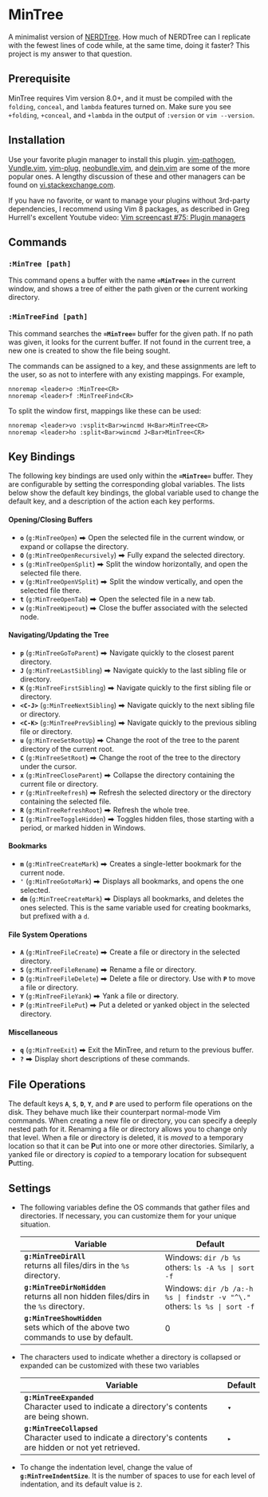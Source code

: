 # MinTree

A minimalist version of [NERDTree](https://github.com/scrooloose/nerdtree). How much of NERDTree can I replicate with the fewest lines of code while, at the same time, doing it faster? This project is my answer to that question.

## Prerequisite

MinTree requires Vim version 8.0+, and it must be compiled with the `folding`, `conceal`, and `lambda` features turned on. Make sure you see `+folding`, `+conceal`, and `+lambda` in the output of `:version` or `vim --version`.

## Installation

Use your favorite plugin manager to install this plugin. [vim-pathogen](https://github.com/tpope/vim-pathogen), [Vundle.vim](https://github.com/VundleVim/Vundle.vim), [vim-plug](https://github.com/junegunn/vim-plug), [neobundle.vim](https://github.com/Shougo/neobundle.vim), and [dein.vim](https://github.com/Shougo/dein.vim) are some of the more popular ones. A lengthy discussion of these and other managers can be found on [vi.stackexchange.com](https://vi.stackexchange.com/questions/388/what-is-the-difference-between-the-vim-plugin-managers).

If you have no favorite, or want to manage your plugins without 3rd-party dependencies, I recommend using Vim 8 packages, as described in Greg Hurrell's excellent Youtube video: [Vim screencast #75: Plugin managers](http://img.youtube.com/vi/X2_R3uxDN6g/0.jpg)

## Commands

### **`:MinTree [path]`**
This command opens a buffer with the name **`=MinTree=`** in the current window, and shows a tree of either the path given or the current working directory.

### **`:MinTreeFind [path]`**
This command searches the **`=MinTree=`** buffer for the given path. If no path was given, it looks for the current buffer. If not found in the current tree, a new one is created to show the file being sought.

The commands can be assigned to a key, and these assignments are left to the user, so as not to interfere with any existing mappings. For example,

```vim
nnoremap <leader>o :MinTree<CR>
nnoremap <leader>f :MinTreeFind<CR>
```

To split the window first, mappings like these can be used:

```vim
nnoremap <leader>vo :vsplit<Bar>wincmd H<Bar>MinTree<CR>
nnoremap <leader>ho :split<Bar>wincmd J<Bar>MinTree<CR>
```

## Key Bindings

The following key bindings are used only within the **`=MinTree=`** buffer. They are configurable by setting the corresponding global variables. The lists below show the default key bindings, the global variable used to change the default key, and a description of the action each key performs.

#### Opening/Closing Buffers
- **`o`** (`g:MinTreeOpen`) ⮕ Open the selected file in the current window, or expand or collapse the directory.
- **`O`** (`g:MinTreeOpenRecursively`) ⮕ Fully expand the selected directory.
- **`s`** (`g:MinTreeOpenSplit`) ⮕ Split the window horizontally, and open the selected file there.
- **`v`** (`g:MinTreeOpenVSplit`) ⮕ Split the window vertically, and open the selected file there.
- **`t`** (`g:MinTreeOpenTab`) ⮕ Open the selected file in a new tab.
- **`w`** (`g:MinTreeWipeout`) ⮕ Close the buffer associated with the selected node.
#### Navigating/Updating the Tree
- **`p`** (`g:MinTreeGoToParent`) ⮕ Navigate quickly to the closest parent directory.
- **`J`** (`g:MinTreeLastSibling`) ⮕ Navigate quickly to the last sibling file or directory.
- **`K`** (`g:MinTreeFirstSibling`) ⮕ Navigate quickly to the first sibling file or directory.
- **`<C-J>`** (`g:MinTreeNextSibling`) ⮕ Navigate quickly to the next sibling file or directory.
- **`<C-K>`** (`g:MinTreePrevSibling`) ⮕ Navigate quickly to the previous sibling file or directory.
- **`u`** (`g:MinTreeSetRootUp`) ⮕ Change the root of the tree to the parent directory of the current root.
- **`C`** (`g:MinTreeSetRoot`) ⮕ Change the root of the tree to the directory under the cursor.
- **`x`** (`g:MinTreeCloseParent`) ⮕ Collapse the directory containing the current file or directory.
- **`r`** (`g:MinTreeRefresh`) ⮕ Refresh the selected directory or the directory containing the selected file.
- **`R`** (`g:MinTreeRefreshRoot`) ⮕ Refresh the whole tree.
- **`I`** (`g:MinTreeToggleHidden`) ⮕ Toggles hidden files, those starting with a period, or marked hidden in Windows.
#### Bookmarks
- **`m`** (`g:MinTreeCreateMark`) ⮕ Creates a single-letter bookmark for the current node.
- **`'`** (`g:MinTreeGotoMark`) ⮕ Displays all bookmarks, and opens the one selected.
- **`dm`** (`g:MinTreeCreateMark`) ⮕ Displays all bookmarks, and deletes the ones selected. This is the same variable used for creating bookmarks, but prefixed with a `d`.
#### File System Operations
- **`A`** (`g:MinTreeFileCreate`) ⮕ Create a file or directory in the selected directory.
- **`S`** (`g:MinTreeFileRename`) ⮕ Rename a file or directory.
- **`D`** (`g:MinTreeFileDelete`) ⮕ Delete a file or directory. Use with **`P`** to move a file or directory.
- **`Y`** (`g:MinTreeFileYank`) ⮕ Yank a file or directory.
- **`P`** (`g:MinTreeFilePut`) ⮕ Put a deleted or yanked object in the selected directory.
#### Miscellaneous
- **`q`** (`g:MinTreeExit`) ⮕ Exit the MinTree, and return to the previous buffer.
- **`?`** ⮕ Display short descriptions of these commands.

## File Operations
The default keys **`A`**, **`S`**, **`D`**, **`Y`**, and **`P`** are used to perform file operations on the disk. They behave much like their counterpart normal-mode Vim commands. When creating a new file or directory, you can specify a deeply nested path for it. Renaming a file or directory allows you to change only that level. When a file or directory is deleted, it is *moved* to a temporary location so that it can be **P**ut into one or more other directories. Similarly, a yanked file or directory is *copied* to a temporary location for subsequent **P**utting.

## Settings

* The following variables define the OS commands that gather files and directories. If necessary, you can customize them for your unique situation.

    Variable | Default
    --- | ---
    **`g:MinTreeDirAll`**<br>returns all files/dirs in the `%s` directory. | Windows: `dir /b %s`<br>others: `ls -A %s \| sort -f`
    **`g:MinTreeDirNoHidden`**<br>returns all non hidden files/dirs in the `%s` directory. | Windows: `dir /b /a:-h %s \| findstr -v "^\."`<br>others: `ls %s \| sort -f`
    **`g:MinTreeShowHidden`**<br>sets which of the above two commands to use by default. | 0

* The characters used to indicate whether a directory is collapsed or expanded can be customized with these two variables

    Variable | Default
    --- | ---
    **`g:MinTreeExpanded`**<br>Character used to indicate a directory's contents are being shown. | `▾`
    **`g:MinTreeCollapsed`**<br>Character used to indicate a directory's contents are hidden or not yet retrieved. | `▸`

* To change the indentation level, change the value of **`g:MinTreeIndentSize`**. It is the number of spaces to use for each level of indentation, and its default value is `2`.
